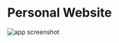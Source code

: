 
# Personal Website






![app screenshot](https://github.com/Deepak-ODRDLabs/Deepak-ODRDLabs.Github.io/blob/main/img/Intro.png)






